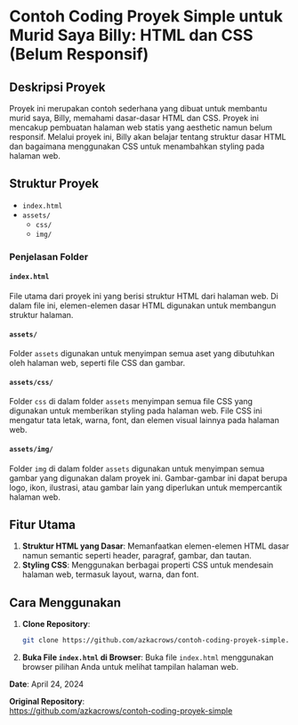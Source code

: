 # Contoh Coding Proyek Simple untuk Murid Saya Billy: HTML dan CSS (Belum Responsif)

## Deskripsi Proyek

Proyek ini merupakan contoh sederhana yang dibuat untuk membantu murid saya, Billy, memahami dasar-dasar HTML dan CSS. Proyek ini mencakup pembuatan halaman web statis yang aesthetic namun belum responsif. Melalui proyek ini, Billy akan belajar tentang struktur dasar HTML dan bagaimana menggunakan CSS untuk menambahkan styling pada halaman web.

## Struktur Proyek

-   `index.html`
-   `assets/`
    -   `css/`
    -   `img/`

### Penjelasan Folder

#### `index.html`

File utama dari proyek ini yang berisi struktur HTML dari halaman web. Di dalam file ini, elemen-elemen dasar HTML digunakan untuk membangun struktur halaman.

#### `assets/`

Folder `assets` digunakan untuk menyimpan semua aset yang dibutuhkan oleh halaman web, seperti file CSS dan gambar.

#### `assets/css/`

Folder `css` di dalam folder `assets` menyimpan semua file CSS yang digunakan untuk memberikan styling pada halaman web. File CSS ini mengatur tata letak, warna, font, dan elemen visual lainnya pada halaman web.

#### `assets/img/`

Folder `img` di dalam folder `assets` digunakan untuk menyimpan semua gambar yang digunakan dalam proyek ini. Gambar-gambar ini dapat berupa logo, ikon, ilustrasi, atau gambar lain yang diperlukan untuk mempercantik halaman web.

## Fitur Utama

1. **Struktur HTML yang Dasar**: Memanfaatkan elemen-elemen HTML dasar namun semantic seperti header, paragraf, gambar, dan tautan.
2. **Styling CSS**: Menggunakan berbagai properti CSS untuk mendesain halaman web, termasuk layout, warna, dan font.

## Cara Menggunakan

1. **Clone Repository**:

    ```sh
    git clone https://github.com/azkacrows/contoh-coding-proyek-simple.git
    ```

2. **Buka File `index.html` di Browser**:
   Buka file `index.html` menggunakan browser pilihan Anda untuk melihat tampilan halaman web.

**Date**: April 24, 2024

**Original Repository**:\
https://github.com/azkacrows/contoh-coding-proyek-simple
